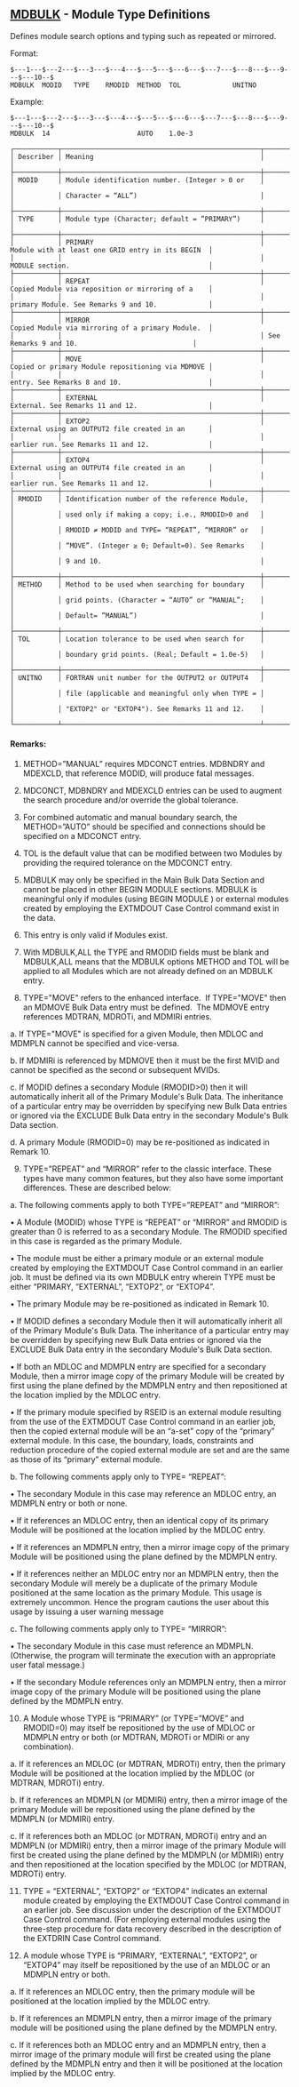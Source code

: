 ## [MDBULK](https://help.hexagonmi.com/bundle/MSC_Nastran_2022.4/page/Nastran_Combined_Book/qrg/bulkno/TOC.MDBULK.xhtml) - Module Type Definitions

Defines module search options and typing such as repeated or mirrored.

Format:

```nastran
$---1---$---2---$---3---$---4---$---5---$---6---$---7---$---8---$---9---$---10--$
MDBULK  MODID   TYPE    RMODID  METHOD  TOL             UNITNO                  
```
Example: 

```nastran
$---1---$---2---$---3---$---4---$---5---$---6---$---7---$---8---$---9---$---10--$
MDBULK  14                      AUTO    1.0e-3                                  
```
```text
┌───────────┬──────────────────────────────────────────────────┬───────────────────────────────────────────────────┐
│ Describer │ Meaning                                          │                                                   │
├───────────┼──────────────────────────────────────────────────┼───────────────────────────────────────────────────┤
│ MODID     │ Module identification number. (Integer > 0 or    │                                                   │
│           │ Character = “ALL”)                               │                                                   │
├───────────┼──────────────────────────────────────────────────┼───────────────────────────────────────────────────┤
│ TYPE      │ Module type (Character; default = ”PRIMARY”)     │                                                   │
├───────────┼──────────────────────────────────────────────────┼───────────────────────────────────────────────────┤
│           │ PRIMARY                                          │ Module with at least one GRID entry in its BEGIN  │
│           │                                                  │ MODULE section.                                   │
├───────────┼──────────────────────────────────────────────────┼───────────────────────────────────────────────────┤
│           │ REPEAT                                           │ Copied Module via reposition or mirroring of a    │
│           │                                                  │ primary Module. See Remarks 9 and 10.             │
├───────────┼──────────────────────────────────────────────────┼───────────────────────────────────────────────────┤
│           │ MIRROR                                           │ Copied Module via mirroring of a primary Module.  │
│           │                                                  │ See Remarks 9 and 10.                             │
├───────────┼──────────────────────────────────────────────────┼───────────────────────────────────────────────────┤
│           │ MOVE                                             │ Copied or primary Module repositioning via MDMOVE │
│           │                                                  │ entry. See Remarks 8 and 10.                      │
├───────────┼──────────────────────────────────────────────────┼───────────────────────────────────────────────────┤
│           │ EXTERNAL                                         │ External. See Remarks 11 and 12.                  │
├───────────┼──────────────────────────────────────────────────┼───────────────────────────────────────────────────┤
│           │ EXTOP2                                           │ External using an OUTPUT2 file created in an      │
│           │                                                  │ earlier run. See Remarks 11 and 12.               │
├───────────┼──────────────────────────────────────────────────┼───────────────────────────────────────────────────┤
│           │ EXTOP4                                           │ External using an OUTPUT4 file created in an      │
│           │                                                  │ earlier run. See Remarks 11 and 12.               │
├───────────┼──────────────────────────────────────────────────┼───────────────────────────────────────────────────┤
│ RMODID    │ Identification number of the reference Module,   │                                                   │
│           │ used only if making a copy; i.e., RMODID>0 and   │                                                   │
│           │ RMODID ≠ MODID and TYPE= “REPEAT”, “MIRROR” or   │                                                   │
│           │ “MOVE”. (Integer ≥ 0; Default=0). See Remarks    │                                                   │
│           │ 9 and 10.                                        │                                                   │
├───────────┼──────────────────────────────────────────────────┼───────────────────────────────────────────────────┤
│ METHOD    │ Method to be used when searching for boundary    │                                                   │
│           │ grid points. (Character = “AUTO” or “MANUAL”;    │                                                   │
│           │ Default= ”MANUAL”)                               │                                                   │
├───────────┼──────────────────────────────────────────────────┼───────────────────────────────────────────────────┤
│ TOL       │ Location tolerance to be used when search for    │                                                   │
│           │ boundary grid points. (Real; Default = 1.0e-5)   │                                                   │
├───────────┼──────────────────────────────────────────────────┼───────────────────────────────────────────────────┤
│ UNITNO    │ FORTRAN unit number for the OUTPUT2 or OUTPUT4   │                                                   │
│           │ file (applicable and meaningful only when TYPE = │                                                   │
│           │ "EXTOP2" or "EXTOP4"). See Remarks 11 and 12.    │                                                   │
└───────────┴──────────────────────────────────────────────────┴───────────────────────────────────────────────────┘
```
#### Remarks:

1. METHOD=”MANUAL” requires MDCONCT entries. MDBNDRY and MDEXCLD, that reference MODID, will produce fatal messages.

2. MDCONCT, MDBNDRY and MDEXCLD entries can be used to augment the search procedure and/or override the global tolerance.

3. For combined automatic and manual boundary search, the METHOD=”AUTO” should be specified and connections should be specified on a MDCONCT entry.

4. TOL is the default value that can be modified between two Modules by providing the required tolerance on the MDCONCT entry.

5. MDBULK may only be specified in the Main Bulk Data Section and cannot be placed in other BEGIN MODULE sections. MDBULK is meaningful only if modules (using BEGIN MODULE ) or external modules created by employing the EXTMDOUT Case Control command exist in the data.

6. This entry is only valid if Modules exist.

7. With MDBULK,ALL the TYPE and RMODID fields must be blank and MDBULK,ALL means that the MDBULK options METHOD and TOL will be applied to all Modules which are not already defined on an MDBULK entry.

8. TYPE="MOVE" refers to the enhanced interface.  If TYPE="MOVE" then an MDMOVE Bulk Data entry must be defined.  The MDMOVE entry references MDTRAN, MDROTi, and MDMIRi entries.

a. If TYPE="MOVE" is specified for a given Module, then MDLOC and MDMPLN cannot be specified and vice-versa.

b. If MDMIRi is referenced by MDMOVE then it must be the first MVID and cannot be specified as the second or subsequent MVIDs.

c. If MODID defines a secondary Module (RMODID>0) then it will automatically inherit all of the Primary Module's Bulk Data. The inheritance of a particular entry may be overridden by specifying new Bulk Data entries or ignored via the EXCLUDE Bulk Data entry in the secondary Module's Bulk Data section.

d. A primary Module (RMODID=0) may be re-positioned as indicated in Remark 10.

9. TYPE=”REPEAT” and “MIRROR” refer to the classic interface. These types have many common features, but they also have some important differences. These are described below:

a. The following comments apply to both TYPE=”REPEAT” and “MIRROR”:

• A Module (MODID) whose TYPE is “REPEAT” or “MIRROR” and RMODID is greater than 0 is referred to as a secondary Module. The RMODID specified in this case is regarded as the primary Module.

• The module must be either a primary module or an external module created by employing the EXTMDOUT Case Control command in an earlier job. It must be defined via its own MDBULK entry wherein TYPE must be either “PRIMARY, “EXTERNAL”, “EXTOP2”, or “EXTOP4”.

• The primary Module may be re-positioned as indicated in Remark 10.

• If MODID defines a secondary Module then it will automatically inherit all of the Primary Module's Bulk Data. The inheritance of a particular entry may be overridden by specifying new Bulk Data entries or ignored via the EXCLUDE Bulk Data entry in the secondary Module's Bulk Data section.

• If both an MDLOC and MDMPLN entry are specified for a secondary Module, then a mirror image copy of the primary Module will be created by first using the plane defined by the MDMPLN entry and then repositioned at the location implied by the MDLOC entry.

• If the primary module specified by RSEID is an external module resulting from the use of the EXTMDOUT Case Control command in an earlier job, then the copied external module will be an “a-set” copy of the “primary” external module. In this case, the boundary, loads, constraints and reduction procedure of the copied external module are set and are the same as those of its “primary” external module.

b. The following comments apply only to TYPE= “REPEAT”:

• The secondary Module in this case may reference an MDLOC entry, an MDMPLN entry or both or none.

• If it references an MDLOC entry, then an identical copy of its primary Module will be positioned at the location implied by the MDLOC entry.

• If it references an MDMPLN entry, then a mirror image copy of the primary Module will be positioned using the plane defined by the MDMPLN entry.

• If it references neither an MDLOC entry nor an MDMPLN entry, then the secondary Module will merely be a duplicate of the primary Module positioned at the same location as the primary Module. This usage is extremely uncommon. Hence the program cautions the user about this usage by issuing a user warning message

c. The following comments apply only to TYPE= “MIRROR”:

• The secondary Module in this case must reference an MDMPLN. (Otherwise, the program will terminate the execution with an appropriate user fatal message.)

• If the secondary Module references only an MDMPLN entry, then a mirror image copy of the primary Module will be positioned using the plane defined by the MDMPLN entry.

10. A Module whose TYPE is “PRIMARY” (or TYPE=”MOVE” and RMODID=0) may itself be repositioned by the use of MDLOC or MDMPLN entry or both (or MDTRAN, MDROTi or MDIRi or any combination).

a. If it references an MDLOC (or MDTRAN, MDROTi) entry, then the primary Module will be positioned at the location implied by the MDLOC (or MDTRAN, MDROTi) entry.

b. If it references an MDMPLN (or MDMIRi) entry, then a mirror image of the primary Module will be repositioned using the plane defined by the MDMPLN (or MDMIRi) entry.

c. If it references both an MDLOC (or MDTRAN, MDROTi) entry and an MDMPLN (or MDMIRi) entry, then a mirror image of the primary Module will first be created using the plane defined by the MDMPLN (or MDMIRi) entry and then repositioned at the location specified by the MDLOC (or MDTRAN, MDROTi) entry.

11. TYPE = “EXTERNAL”, “EXTOP2” or “EXTOP4” indicates an external module created by employing the EXTMDOUT Case Control command in an earlier job. See discussion under the description of the EXTMDOUT Case Control command. (For employing external modules using the three-step procedure for data recovery described in the description of the EXTDRIN Case Control command.

12. A module whose TYPE is “PRIMARY, “EXTERNAL”, “EXTOP2”, or “EXTOP4” may itself be repositioned by the use of an MDLOC or an MDMPLN entry or both.

a. If it references an MDLOC entry, then the primary module will be positioned at the location implied by the MDLOC entry.

b. If it references an MDMPLN entry, then a mirror image of the primary module will be positioned using the plane defined by the MDMPLN entry.

c. If it references both an MDLOC entry and an MDMPLN entry, then a mirror image of the primary module will first be created using the plane defined by the MDMPLN entry and then it will be positioned at the location implied by the MDLOC entry.

